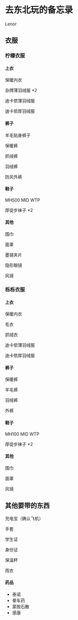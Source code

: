 # 去东北玩的备忘录

Lenor

## 衣服

### 柠檬衣服

#### 上衣

保暖内衣

杂牌薄羽绒服 *2

迪卡侬薄羽绒服

迪卡侬厚羽绒服

#### 裤子

羊毛贴身裤子

保暖裤

抓绒裤

羽绒裤

防风外裤

#### 鞋子

MH500 MID WTP

厚徒步袜子 *2

#### 其他

围巾

面罩

墨镜夹片

隐形眼镜

风镜

### 栎栎衣服

#### 上衣

保暖内衣

毛衣

抓绒衣

迪卡侬薄羽绒服

迪卡侬厚羽绒服

#### 裤子

保暖裤

羊毛裤

羽绒裤

外裤

#### 鞋子

MH100 MID WTP

厚徒步袜子 *2

#### 其他

围巾

面罩

风镜

## 其他要带的东西

充电宝（确认飞机）

手套

学生证

身份证

保温杯

雨衣

#### 药品

* 泰诺
* 晕车药
* 蒙脱石散
* 感康

